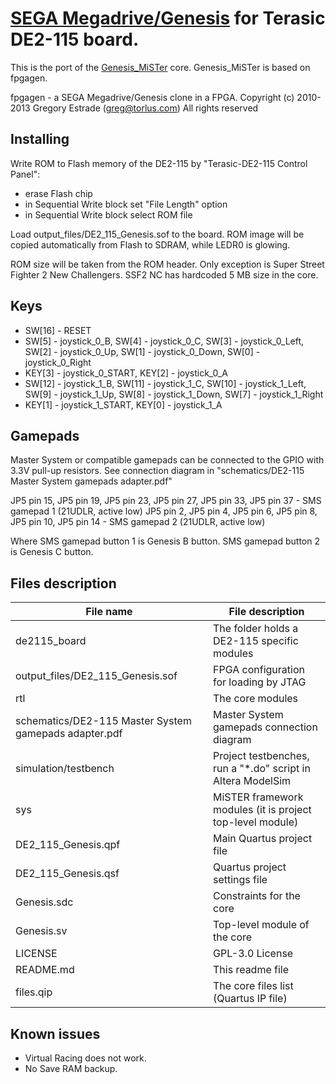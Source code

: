 # [SEGA Megadrive/Genesis](https://en.wikipedia.org/wiki/Sega_Genesis) for Terasic DE2-115 board.

This is the port of the [Genesis_MiSTer](https://github.com/MiSTer-devel/Genesis_MiSTer) core.
Genesis_MiSTer is based on fpgagen.

fpgagen - a SEGA Megadrive/Genesis clone in a FPGA.
Copyright (c) 2010-2013 Gregory Estrade (greg@torlus.com)
All rights reserved


## Installing

Write ROM to Flash memory of the DE2-115 by "Terasic-DE2-115 Control Panel":
* erase Flash chip
* in Sequential Write block set "File Length" option
* in Sequential Write block select ROM file

Load output_files/DE2_115_Genesis.sof to the board. ROM image will be copied automatically from Flash to SDRAM, while LEDR0 is glowing.
 
ROM size will be taken from the ROM header. Only exception is Super Street Fighter 2 New Challengers. SSF2 NC has hardcoded 5 MB size in the core.


## Keys

* SW[16] - RESET
* SW[5] - joystick_0_B, SW[4] - joystick_0_C, SW[3] - joystick_0_Left, SW[2] - joystick_0_Up, SW[1] - joystick_0_Down, SW[0] - joystick_0_Right
* KEY[3] - joystick_0_START, KEY[2] - joystick_0_A
* SW[12] - joystick_1_B, SW[11] - joystick_1_C, SW[10] - joystick_1_Left, SW[9] - joystick_1_Up, SW[8] - joystick_1_Down, SW[7] - joystick_1_Right
* KEY[1] - joystick_1_START, KEY[0] - joystick_1_A


## Gamepads

Master System or compatible gamepads can be connected to the GPIO with 3.3V pull-up resistors.
See connection diagram in "schematics/DE2-115 Master System gamepads adapter.pdf"

JP5 pin 15, JP5 pin 19, JP5 pin 23, JP5 pin 27, JP5 pin 33, JP5 pin 37 - SMS gamepad 1 (21UDLR, active low)
JP5 pin  2, JP5 pin 4,  JP5 pin 6,  JP5 pin 8,  JP5 pin 10, JP5 pin 14 - SMS gamepad 2 (21UDLR, active low)

Where SMS gamepad button 1 is Genesis B button.
SMS gamepad button 2 is Genesis C button.


## Files description

File name                                               | File description
--------------------------------------------------------|----------------------------------------------------------------------------
de2115_board                                            | The folder holds a DE2-115 specific modules
output_files/DE2_115_Genesis.sof                        | FPGA configuration for loading by JTAG
rtl                                                     | The core modules
schematics/DE2-115 Master System gamepads adapter.pdf   | Master System gamepads connection diagram
simulation/testbench                                    | Project testbenches, run a "*.do" script in Altera ModelSim
sys                                                     | MiSTER framework modules (it is project top-level module)
DE2_115_Genesis.qpf                                     | Main Quartus project file
DE2_115_Genesis.qsf                                     | Quartus project settings file
Genesis.sdc                                             | Constraints for the core
Genesis.sv                                              | Top-level module of the core
LICENSE                                                 | GPL-3.0 License
README.md                                               | This readme file
files.qip                                               | The core files list (Quartus IP file)


## Known issues

* Virtual Racing does not work.
* No Save RAM backup.
